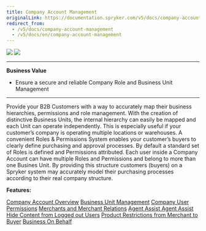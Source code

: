 ```yaml
---
title: Company Account Management
originalLink: https://documentation.spryker.com/v5/docs/company-account-management
redirect_from:
  - /v5/docs/company-account-management
  - /v5/docs/en/company-account-management
---
```


<div class='feature-text'>
    <div class='feature-images'>
    <img class="light-mode" src="https://spryker.s3.eu-central-1.amazonaws.com/docs/Document+360/Capabilities+icons/light/company+account+management.svg"/>
    <img class="dark-mode" src="https://spryker.s3.eu-central-1.amazonaws.com/docs/Document+360/Capabilities+icons/dark/Company+Account+Management.svg"/>
    </div>
    <div class="feature-text-wrap">

***
**Business Value**
* Ensure a secure and reliable Company Role and Business Unit Management
***
Provide your B2B Customers with a way to accurately map their business hierarchies, permissions and role management. With the creation of distinctive Business Units, the internal hierarchy can easily be mapped and each Unit can operate independently. This is especially useful if your customer’s company is operating multiple locations or warehouses. A convenient Roles & Permissions System enables your customer’s buyers to clearly define purchasing and approval processes. By default a standard set of Roles is defined and Permissions attributed. Each user inside a Company Account can have multiple Roles and Permissions and belong to more than one Busines Unit. By providing this structure customers (buyers) on a Spryker system may accurately model their purchasing processes according to their real company structure.
    </div>
</div>

**Features:**

<div>
<a class="feature-link" href="https://documentation.spryker.com/v5/docs/en/company-account-overview">Company Account Overview</a>    
<a class="feature-link" href="https://documentation.spryker.com/v5/docs/en/business-unit-management">Business Unit Management</a>
<a class="feature-link" href="https://documentation.spryker.com/v5/docs/company-user-roles-and-permissions-overview">Company User Permissions</a>
<a class="feature-link" href="https://documentation.spryker.com/v5/docs/en/merchants-and-merchant-relations">Merchants and Merchant Relations</a>
<a class="feature-link" href="https://documentation.spryker.com/v5/docs/en/agent-assist">Agent Assist Agent Assist</a>
<a class="feature-link" href="https://documentation.spryker.com/v5/docs/en/hide-content-from-logged-out-users">Hide Content from Logged out Users</a>
<a class="feature-link" href="https://documentation.spryker.com/v5/docs/en/product-restrictions-from-merchant-to-buyer">Product Restrictions from Merchant to Buyer</a>
<a class="feature-link" href="https://documentation.spryker.com/v5/docs/en/business-on-behalf">Business On Behalf</a>
</div>
